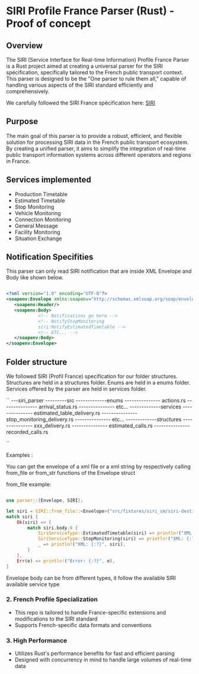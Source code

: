 
# SIRI Profile France Parser (Rust) - Proof of concept

## Overview

The SIRI (Service Interface for Real-time Information) Profile France Parser is a Rust project aimed at creating a universal parser for the SIRI spécification, specifically tailored to the French public transport context. 
This parser is designed to be the "One parser to rule them all," capable of handling various aspects of the SIRI standard efficiently and comprehensively.

We carefully followed the SIRI France spécification here: [SIRI](https://normes.transport.data.gouv.fr/normes/siri/profil-france/)

## Purpose

The main goal of this parser is to provide a robust, efficient, and flexible solution for processing SIRI data in the French public transport ecosystem. 
By creating a unified parser, it aims to simplify the integration of real-time public transport information systems across different operators and regions in France.

## Services implemented

- Production Timetable
- Estimated Timetable
- Stop Monitoring
- Vehicle Monitoring
- Connection Monitoring
- General Message
- Facility Monitoring
- Situation Exchange

## Notification Specifities

This parser can only read SIRI notification that are inside XML  Envelope and Body like shown below.


```xml

<?xml version="1.0" encoding="UTF-8"?>
<soapenv:Envelope xmlns:soapenv="http://schemas.xmlsoap.org/soap/envelope/">
   <soapenv:Header/>
   <soapenv:Body>
            <!-- Notifications go here -->
            <!-- NotifyStopMonitoring
            siri:NotifyEstimatedTimetable -->
            <!-- ETC... -->
   </soapenv:Body>
</soapenv:Envelope>

```


## Folder structure

We followed SIRI (Profil France) specification for our folder structures. 
Structures are held in a structures folder.
Enums are held in a enums folder.
Services offered by the parser are held in services folder.

``
---siri_parser
---------src
-------------enums
--------------- actions.rs
--------------- arrival_status.rs
--------------- etc...
-------------services
--------------- estimated_table_delivery.rs
--------------- stop_monitoring_delivery.rs
--------------- etc...
-------------structures
--------------- xxx_delivery.rs
--------------- estimated_calls.rs
--------------- recorded_calls.rs

``


Examples :

You can get the envelope of a xml file or a xml string by respectively calling from_file or from_str functions of the Envelope struct

from_file example: 

```rust

use parser::{Envelope, SIRI};

let siri = SIRI::from_file::<Envelope>("src/fixtures/siri_sm/siri-destineo-sm-cus-2-2024-04-04-13-02-25.xml");
match siri {
    Ok(siri) => {
        match siri.body.0 {
            SiriServiceType::EstimatedTimetable(siri) => println!("XML: {:?}", siri),
            SiriServiceType::StopMonitoring(siri) => println!("XML: {:?}", siri),
            _ => println!("XML: {:?}", siri),
        }
    },
    Err(e) => println!("Error: {:?}", e),
}

```

Envelope body can be from different types, it follow the available SIRI available service type


### 2. French Profile Specialization

- This repo is tailored to handle France-specific extensions and modifications to the SIRI standard
- Supports French-specific data formats and conventions


### 3. High Performance

- Utilizes Rust's performance benefits for fast and efficient parsing
- Designed with concurrency in mind to handle large volumes of real-time data



